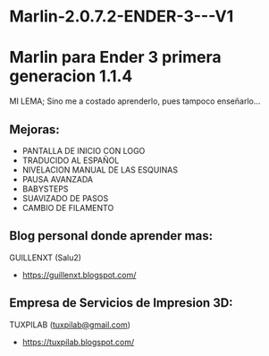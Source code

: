# Marlin-2.0.7.2-ENDER-3---V1
Marlin para Ender 3 primera generacion 1.1.4
==========

MI LEMA; Sino me a costado aprenderlo, pues tampoco enseñarlo...

Mejoras:
--------------------
+ PANTALLA DE INICIO CON LOGO
+ TRADUCIDO AL ESPAÑOL
+ NIVELACION MANUAL DE LAS ESQUINAS
+ PAUSA AVANZADA
+ BABYSTEPS
+ SUAVIZADO DE PASOS
+ CAMBIO DE FILAMENTO

Blog personal donde aprender mas:
--------------------

GUILLENXT (Salu2)
+ https://guillenxt.blogspot.com/

Empresa de Servicios de Impresion 3D:
--------------------

TUXPILAB (tuxpilab@gmail.com)
+ https://tuxpilab.blogspot.com/
